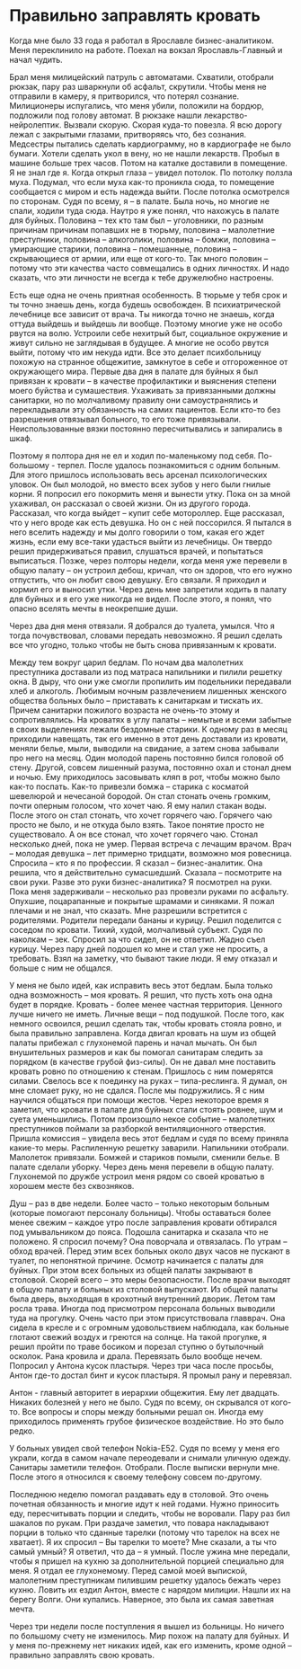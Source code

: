 # Правильно заправлять кровать

Когда мне было 33 года я работал в Ярославле бизнес-аналитиком. Меня переклинило на работе. Поехал на вокзал Ярославль-Главный и начал чудить.

Брал меня милицейский патруль с автоматами. Схватили, отобрали рюкзак, пару раз шваркнули об асфальт, скрутили. Чтобы меня не отправили в камеру, я притворился, что потерял сознание. Милиционеры испугались, что меня убили, положили на бордюр, подложили под голову автомат. В рюкзаке нашли лекарство-нейролептик. Вызвали скорую. Скорая куда-то повезла. Я всю дорогу лежал с закрытыми глазами, притворяясь что, без сознания. Медсестры пытались сделать кардиограмму, но в кардиографе не было бумаги. Хотели сделать укол в вену, но не нашли лекарств. Пробыл в машине больше трех часов. Потом на каталке доставили в помещение. 
Я не знал где я. Когда открыл глаза – увидел потолок. По потолку ползла муха. Подумал, что если муха как-то проникла сюда, то помещение сообщается с миром и есть надежда выйти. После потолка осмотрелся по сторонам. Судя по всему, я – в палате. Была ночь, но многие не спали, ходили туда сюда.
Наутро я уже понял, что нахожусь в палате для буйных.  Половина – тех кто там был – уголовники, по разным причинам причинам попавших не в тюрьму,  половина – малолетние преступники, половина – алкоголики, половина – бомжи, половина – умирающие старики, половина – помешанные, половина – скрывающиеся от армии, или еще от кого-то. Так много половин – потому что эти качества часто совмещались в одних личностях. И надо сказать, что эти личности не всегда к тебе дружелюбно настроены.

Есть еще одна не очень приятная особенность. В тюрьме у тебя срок и ты точно знаешь день, когда будешь освобожден. В психиатрической лечебнице все зависит от врача. Ты никогда точно не знаешь, когда оттуда выйдешь и выйдешь ли вообще. Поэтому многие уже не особо рвутся на волю. Устроили себе нехитрый быт, социальное окружение и живут сильно не заглядывая в будущее. А многие не особо рвутся выйти, потому что им некуда идти. Все это делает психбольницу похожую на странное общежитие, замкнутое в себе и отгороженное от окружающего мира.
Первые два дня в палате для буйных я был привязан к кровати – в качестве профилактики и выяснения степени моего буйства и сумашествия. Ухаживать за привязанными должны санитарки, но по молчаливому правилу они самоустранялись и перекладывали эту обязанность на самих пациентов. Если кто-то без разрешения отвязывал больного, то его тоже привязывали. Неиспользованные вязки постоянно пересчитывались и запирались в шкаф. 

Поэтому я полтора дня не ел и ходил по-маленькому под себя. По-большому - терпел. После удалось познакомиться с одним больным. Для этого пришлось использовать весь арсенал психологических уловок. Он был молодой, но вместо всех  зубов у него были гнилые корни. Я попросил его покормить меня и вынести утку. Пока он за мной ухаживал, он рассказал о своей жизни. Он из другого города. Рассказал, что когда выйдет – купит себе мотороллер. Еще рассказал, что у него вроде как есть девушка. Но он с ней поссорился. Я пытался в него вселить надежду и мы долго говорили о том, какая его ждет жизнь, если ему все-таки удасться выйти из лечебницы. Он твердо решил придерживаться правил, слушаться врачей, и попытаться выписаться. Позже, через полторы недели, когда меня уже перевели в общую палату – он устроил дебош, кричал, что он здоров, что его нужно отпустить, что он любит свою девушку. Его связали. Я приходил и кормил его и выносил утки. Через день мне запретили ходить в палату для буйных и я его уже никогда не видел. После этого, я понял, что опасно вселять мечты в неокрепшие души.

Через два дня меня отвязали. Я добрался до туалета, умылся. Что я тогда почувствовал, словами передать невозможно. Я решил сделать все что угодно, только чтобы не быть снова привязанным к кровати.

Между тем вокруг царил бедлам. По ночам два малолетних преступника доставали из под матраса напильники и пилили решетку окна. В дыру, что они уже смогли пропилить им подельники передавали хлеб и алкоголь. Любимым ночным развлечением лишенных женского общества больных было – приставать к санитаркам и тискать их. Причем санитарки пожилого возраста не очень-то этому и сопротивлялись. На кроватях в углу палаты – немытые и всеми забытые в своих выделениях лежали бездомные старики. К одному раз в месяц приходили навещать, так его именно в этот день доставали из кровати, меняли белье, мыли, выводили на свидание, а затем снова забывали про него на месяц. Один молодой парень постоянно бился головой об стену. Другой, совсем лишенный разума, постоянно охал и стонал днем и ночью. Ему приходилось засовывать кляп в рот, чтобы можно было как-то поспать. 
Как-то привезли бомжа – старика с косматой шевелюрой и нечесаной бородой. Он стал стонать очень громким, почти оперным голосом, что хочет чаю. Я ему налил стакан воды. После этого он стал стонать, что хочет горячего чаю. Горячего чаю просто не было, и не откуда было взять. Такое понятие просто не существовало. А он все стонал, что хочет горячего чаю. Стонал несколько дней, пока не умер.
Первая встреча с лечащим врачом. Врач – молодая девушка – лет примерно тридцати, возможно моя ровесница. Спросила – кто я по профессии. Я сказал – бизнес-аналитик. Она решила, что я действительно сумасшедший. Сказала – посмотрите на свои руки. Разве это руки бизнес-аналитика? Я посмотрел на руки. Пока меня задерживали – несколько раз провезли руками по асфальту. Опухшие, поцарапанные и покрытые шрамами и  синяками. Я пожал плечами и не знал, что сказать.
Мне разрешили встретится с родителями. Родители передали бананы и курицу. Решил поделится с соседом по кровати. Тихий, худой, молчаливый субъект. Судя по наколкам – зек. Спросил за что сидел, он не ответил. Жадно съел курицу. Через пару дней подошел ко мне и стал уже не просить, а  требовать. Взял на заметку, что бывают такие люди. Я ему отказал и больше с ним не общался.

У меня не было идей, как исправить весь этот бедлам. Была только одна возможность – моя кровать. Я решил, что пусть хоть она одна будет в порядке. Кровать - более менее частная территория. Ценного лучше ничего не иметь. Личные вещи – под подушкой. После того, как немного освоился, решил сделать так, чтобы кровать стояла ровно, и была правильно заправлена. 
Когда двигал кровать на шум из общей палаты прибежал с глухонемой парень и начал мычать.  Он был внушительных размеров и как бы помогал санитарам следить за порядком (в качестве грубой физ-силы). Он не давал мне поставить кровать ровно по отношению к стенам. Пришлось с ним померятся силами. Свелось все к поединку на руках – типа-реслинга. Я думал, он мне сломает руку, но не сдался. После мы подружились. Я с ним научился общаться при помощи жестов. 
Через некоторое время я заметил, что кровати в палате для буйных стали стоять ровнее, шум и суета уменьшились. Потом произошло некое событие – малолетних преступников поймали за разборкой вентиляционного отверстия. Пришла комиссия – увидела весь этот бедлам и судя по всему приняла какие-то меры. Распиленную решетку заварили. Напильники отобрали. Малолеток привязали. Бомжей и стариков помыли, сменили белье. В палате сделали уборку.
Через день меня перевели в общую палату. Глухонемой по дружбе устроил меня рядом со своей кроватью в хорошем месте без сквозняков.

Душ – раз в две недели. Более часто – только некоторым больным (которые помогают персоналу больницы). Чтобы оставаться более менее свежим – каждое утро после заправления кровати обтирался под умывальником до пояса. Подошла санитарка и сказала что не положено. Я спросил почему? Она поворчала и отвязалась.
По утрам – обход врачей. Перед этим всех больных около двух часов не пускают в туалет, по непонятной причине. Осмотр начинается с палаты для буйных. При этом всех больных из общей палаты закрывают в столовой. Скорей всего – это меры безопасности. После врачи выходят в общую палату и больных из столовой выпускают.
Из общей палаты была дверь, выходящая в крохотный внутренний дворик. Летом там росла трава. Иногда под присмотром персонала больных выводили туда на прогулку. Очень часто при этом присутствовала главврач. Она сидела в кресле и с огромным удовольствием наблюдала, как больные глотают свежий воздух и греются на солнце. На такой прогулке, я решил пройти по траве босиком и порезал ступню о бутылочный осколок. Рана кровила и драла. Перевязать было вообще нечем. Попросил у Антона кусок пластыря. Через три часа после просьбы, Антон где-то достал бинт и кусок пластыря. Я промыл рану и перевязал.

Антон - главный авторитет в иерархии общежития. Ему лет двадцать. Никаких болезней у него не было. Судя по всему, он скрывался от кого-то. Все вопросы и споры между больными решал он. Иногда ему приходилось применять грубое физическое воздействие. Но это было редко.

У больных увидел свой телефон Nokia-E52. Судя по всему у меня его украли, когда в самом начале переодевали и снимали уличную  одежду.  Санитары заметили телефон. Отобрали. После выписки вернули мне. После этого я относился к своему телефону совсем по-другому.

Последнюю неделю помогал раздавать еду в столовой. Это очень почетная обязанность и многие идут к ней годами. Нужно приносить еду, пересчитывать порции и следить, чтобы не воровали. Пару раз бил шакалов по рукам. При раздаче заметил, что повара накладывают порции в только что сданные тарелки (потому что тарелок на всех не хватает). Я их спросил – Вы тарелки то моете? Мне сказали, а ты что самый умный? Я ответил, что да – я умный. После ужина мне передали, чтобы я пришел на кухню за дополнительной порцией специально для меня. Я отдал ее глухонемому.
Перед самой моей выпиской, малолетним преступникам пилившим решетку удалось бежать через кухню. Ловить их ездил Антон, вместе с нарядом милиции. Нашли их на берегу Волги. Они купались. Наверное, это была их самая заветная мечта.

Через три недели после поступления я вышел из больницы. Но ничего по большому счету не изменилось. Мир похож на палату для буйных. И у меня по-прежнему нет никаких идей, как его изменить, кроме одной – правильно заправлять свою кровать.
